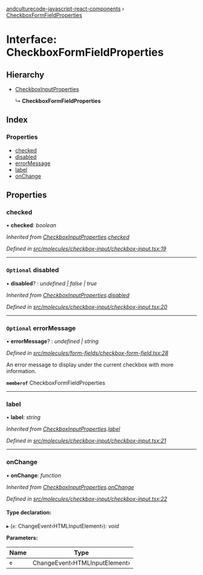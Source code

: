 [andculturecode-javascript-react-components](../README.md) › [CheckboxFormFieldProperties](checkboxformfieldproperties.md)

# Interface: CheckboxFormFieldProperties

## Hierarchy

* [CheckboxInputProperties](checkboxinputproperties.md)

  ↳ **CheckboxFormFieldProperties**

## Index

### Properties

* [checked](checkboxformfieldproperties.md#checked)
* [disabled](checkboxformfieldproperties.md#optional-disabled)
* [errorMessage](checkboxformfieldproperties.md#optional-errormessage)
* [label](checkboxformfieldproperties.md#label)
* [onChange](checkboxformfieldproperties.md#onchange)

## Properties

###  checked

• **checked**: *boolean*

*Inherited from [CheckboxInputProperties](checkboxinputproperties.md).[checked](checkboxinputproperties.md#checked)*

*Defined in [src/molecules/checkbox-input/checkbox-input.tsx:19](https://github.com/phess101/AndcultureCode.JavaScript.React.Components/blob/5fd6ba2/src/molecules/checkbox-input/checkbox-input.tsx#L19)*

___

### `Optional` disabled

• **disabled**? : *undefined | false | true*

*Inherited from [CheckboxInputProperties](checkboxinputproperties.md).[disabled](checkboxinputproperties.md#optional-disabled)*

*Defined in [src/molecules/checkbox-input/checkbox-input.tsx:20](https://github.com/phess101/AndcultureCode.JavaScript.React.Components/blob/5fd6ba2/src/molecules/checkbox-input/checkbox-input.tsx#L20)*

___

### `Optional` errorMessage

• **errorMessage**? : *undefined | string*

*Defined in [src/molecules/form-fields/checkbox-form-field.tsx:28](https://github.com/phess101/AndcultureCode.JavaScript.React.Components/blob/5fd6ba2/src/molecules/form-fields/checkbox-form-field.tsx#L28)*

An error message to display under the current checkbox with more information.

**`memberof`** CheckboxFormFieldProperties

___

###  label

• **label**: *string*

*Inherited from [CheckboxInputProperties](checkboxinputproperties.md).[label](checkboxinputproperties.md#label)*

*Defined in [src/molecules/checkbox-input/checkbox-input.tsx:21](https://github.com/phess101/AndcultureCode.JavaScript.React.Components/blob/5fd6ba2/src/molecules/checkbox-input/checkbox-input.tsx#L21)*

___

###  onChange

• **onChange**: *function*

*Inherited from [CheckboxInputProperties](checkboxinputproperties.md).[onChange](checkboxinputproperties.md#onchange)*

*Defined in [src/molecules/checkbox-input/checkbox-input.tsx:22](https://github.com/phess101/AndcultureCode.JavaScript.React.Components/blob/5fd6ba2/src/molecules/checkbox-input/checkbox-input.tsx#L22)*

#### Type declaration:

▸ (`e`: ChangeEvent‹HTMLInputElement›): *void*

**Parameters:**

Name | Type |
------ | ------ |
`e` | ChangeEvent‹HTMLInputElement› |
